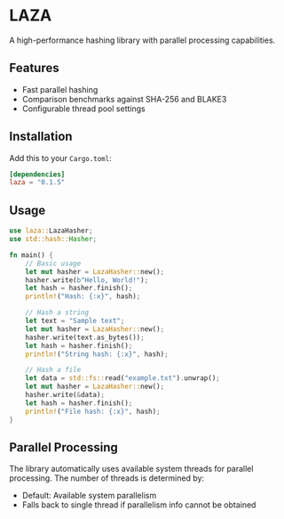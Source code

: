 # LAZA

A high-performance hashing library with parallel processing capabilities.

## Features
- Fast parallel hashing
- Comparison benchmarks against SHA-256 and BLAKE3
- Configurable thread pool settings

## Installation

Add this to your `Cargo.toml`:

```toml 
[dependencies]
laza = "0.1.5"
```

## Usage

```rust
use laza::LazaHasher;
use std::hash::Hasher;

fn main() {
    // Basic usage
    let mut hasher = LazaHasher::new();
    hasher.write(b"Hello, World!");
    let hash = hasher.finish();
    println!("Hash: {:x}", hash);

    // Hash a string
    let text = "Sample text";
    let mut hasher = LazaHasher::new();
    hasher.write(text.as_bytes());
    let hash = hasher.finish();
    println!("String hash: {:x}", hash);

    // Hash a file
    let data = std::fs::read("example.txt").unwrap();
    let mut hasher = LazaHasher::new();
    hasher.write(&data);
    let hash = hasher.finish();
    println!("File hash: {:x}", hash);
}
```

## Parallel Processing
The library automatically uses available system threads for parallel processing. The number of threads is determined by:

- Default: Available system parallelism
- Falls back to single thread if parallelism info cannot be obtained